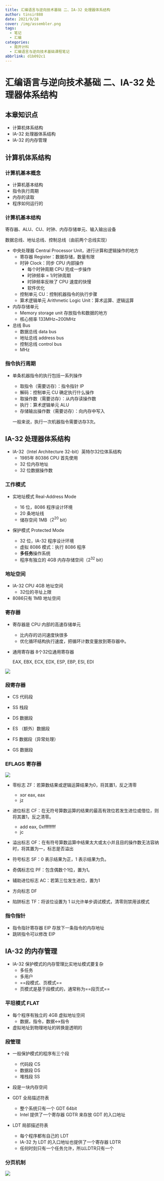 ```yaml
---
title: 汇编语言与逆向技术基础 二、IA-32 处理器体系结构
author: tinsir888
date: 2021/9/28
cover: /img/assembler.png
tags:
  - 笔记
  - 汇编
categories:
  - 南开计科
  - 汇编语言与逆向技术基础课程笔记
abbrlink: d1b092c1
---
```

# 汇编语言与逆向技术基础 二、IA-32 处理器体系结构

## 本章知识点

- 计算机体系结构
- IA-32 处理器体系结构
- IA-32 的内存管理

## 计算机体系结构

### 计算机基本概念

- 计算机基本结构
- 指令执行周期
- 内存的读取
- 程序如何运行的

### 计算机基本结构

寄存器、ALU、CU、时钟、内存存储单元、输入输出设备

数据总线、地址总线、控制总线（由前两个总线实现）

- 中央处理器 Central Processor Unit，进行计算和逻辑操作的地方
  - 寄存器 Register：数据存储，数量有限
  - 时钟 Clock：同步 CPU 内部操作
    - 每个时钟周期 CPU 完成一步操作
    - 时钟频率 = 1/时钟周期
    - 时钟频率反映了 CPU 速度的快慢
    - 软件优化
  - 控制单元 CU：控制机器指令的执行步骤
  - 算术逻辑单元 Arithmetic Logic Unit：算术运算、逻辑运算
- 内存存储单元
  - Memory storage unit 存放指令和数据的地方
  - 核心频率 133MHz~200MHz
- 总线 Bus
  - 数据总线 data bus
  - 地址总线 address bus
  - 控制总线 control bus
  - MHz

### 指令执行周期

- 单条机器指令的执行包括一系列操作

  - 取指令（需要访存）：指令指针 IP
  - 解码：控制单元 CU 确定执行什么操作
  - 取操作数（需要访存）：从内存读操作数
  - 执行：算术逻辑单元 ALU
  - 存储输出操作数（需要访存）：向内存中写入

  一般来说，执行一次机器指令需要访存3次。

## IA-32 处理器体系结构

- IA-32（Intel Architecture 32-bit）英特尔32位体系结构
  - 1985年 80386 CPU 首先使用
  - 32 位内存地址
  - 32 位数据操作数

### 工作模式

- 实地址模式 Real-Address Mode
  - 16 位，8086 程序设计环境
  - 20 条地址线
  - 储存空间 1MB（$2^{20}$ bit​）

- 保护模式 Protected Mode
  - 32 位，IA-32 程序设计环境
  - 虚拟 8086 模式：执行 8086 程序
  - **多任务**操作系统
  - 程序有独立的 4GB 内存存储空间（$2^{32}$ bit​）

### 地址空间

- IA-32 CPU 4GB 地址空间
  - 32位的寻址上限
- 8086只有 1MB 地址空间

### 寄存器

- 寄存器是 CPU 内部的高速存储单元

  - 比内存的访问速度快很多
  - 优化循环结构执行速度，把循环计数变量放到寄存器中。

- 通用寄存器 8个32位通用寄存器

  EAX, EBX, ECX, EDX, ESP, EBP, ESI, EDI

![](assembler/1.PNG)

### 段寄存器

- CS 代码段

- SS 栈段
- DS 数据段
- ES （额外）数据段
- FS 数据段（异常处理）
- GS 数据段

### EFLAGS 寄存器

![](assembler/2.PNG)

- 零标志 ZF：若算数结果或逻辑运算结果为0，将其置1，反之清零
  - xor eax, eax
  - jz

- 进位标志 CF：在无符号算数运算的结果的最高有效位若发生进位或借位，则将其置1，反之清零。
  - add eax, 0xffffffff
  - jc
- 溢出标志 OF：在有符号算数运算中结果太大或太小并且目的操作数无法容纳时，将其置为一，标志是否溢出
- 符号标志 SF：0 表示结果为正，1 表示结果为负。

- 奇偶标志位 PF：包含偶数个1位，置为1。
- 辅助进位标志 AC：若第三位发生进位，置为1
- 方向标志 DF
- 陷阱标志 TF：将该位设置为 1 以允许单步调试模式，清零则禁用该模式

### 指令指针

- 指令指针寄存器 EIP 存放下一条指令的内存地址
- 跳转指令可以修改 EIP

## IA-32 的内存管理

- IA-32 保护模式的内存管理比实地址模式要复杂
  - 多任务
  - 多用户
  - ==段模式、页模式==
  - 页模式是基于段模式的，通常称为==段页式==

### 平坦模式 FLAT

- 每个程序有独立的 4GB 虚拟地址空间
  - 数据，指令，数据<->指令
- 虚拟地址到物理地址的转换是透明的

### 段管理

- 一般保护模式的程序有三个段
  - 代码段 CS
  - 数据段 DS
  - 堆栈段 SS

- 段是一块内存空间

- GDT 全局描述符表
  - 整个系统只有一个 GDT 64bit
  - Intel 提供了一个寄存器 GDTR 来存放 GDT 的入口地址
- LDT 局部描述符表
  - 每个程序都有自己的 LDT
  - IA-32 为 LDT 的入口地址也提供了一个寄存器 LDTR
  - 任何时刻只有一个任务允许，所以LDTR只有一个

### 分页机制

![](assembler/3.PNG)

